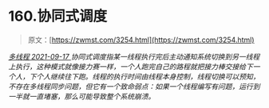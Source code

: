 <!--yml
category: 未分类
date: 0001-01-01 00:00:00
--->

# 160.协同式调度

> 原文：[https://zwmst.com/3254.html](https://zwmst.com/3254.html)

   [ *多线程* ](https://zwmst.com/%e5%a4%9a%e7%ba%bf%e7%a8%8b)*[ <time datetime="2021-09-18T00:23:02+08:00"> 2021-09-17 </time> ](https://zwmst.com/3254.html)  协同式调度指某一线程执行完后主动通知系统切换到另一线程上执行，这种模式就像接力赛一样，一个人跑完自己的路程就把接力棒交接给下一个人，下个人继续往下跑。线程的执行时间由线程本身控制，线程切换可以预知，不存在多线程同步问题，但它有一个致命弱点：如果一个线程编写有问题，运行到一半就一直堵塞，那么可能导致整个系统崩溃。*